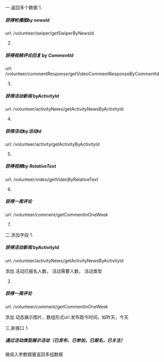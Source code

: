 一.返回多个数据
1.
##### 获得轮播图by newsId
  
  url: /volunteer/swiper/getSwiperByNewsId

2.
##### 获得视频评论回复 by CommentId

url: /volunteer/commentResponse/getVideoCommentResponseByCommentId

3.
##### 获得活动新闻 byActivityId
url: /volunteer/activityNews/getActivityNewsByActivityId

4.
##### 获得活动by活动Id
  
url: /volunteer/activity/getActivityByActivityId

5.
##### 获得视频by RelativeText

url: /volunteer/video/getVideoByRelativeText

6.
##### 获得一周评论
url: /volunteer/comment/getCommentInOneWeek

7.

二.添加字段
1.
##### 获得活动新闻 byActivityId
url: /volunteer/activityNews/getActivityNewsByActivityId

添加
活动已报名人数，
活动需要人数，
活动类型

2.
##### 获得一周评论
url: /volunteer/comment/getCommentInOneWeek

添加
动态展示图片，数组形式url
发布距今时间。如昨天，今天

三,新接口
1.
##### 通过活动类型展示活动（已发布，已参加，已报名，已关注）
做成入参数据量返回多组数据
